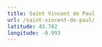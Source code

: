 ```yaml
---
title: Saint Vincent de Paul
url: /saint-vincent-de-paul/
latitude: 43.782
longitude: -0.993
---
```

